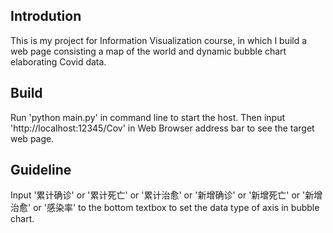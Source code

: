 ## Introdution

This is my project for Information Visualization course, in which I build a web page consisting a map of the world and dynamic bubble chart elaborating Covid data.

## Build

Run 'python main.py' in command line to start the host. Then input 'http://localhost:12345/Cov' in Web Browser address bar to see the target web page.

## Guideline

Input '累计确诊' or '累计死亡' or '累计治愈' or '新增确诊' or '新增死亡' or '新增治愈' or '感染率' to the bottom textbox to set the data type of axis in bubble chart.
